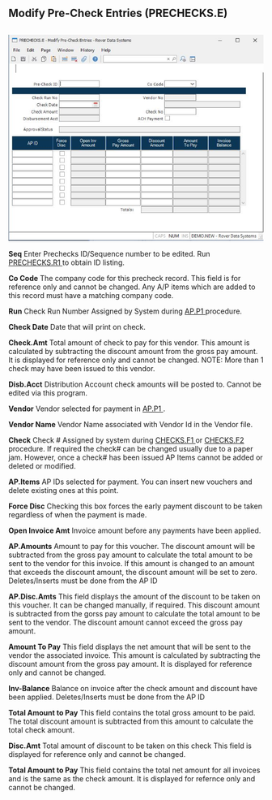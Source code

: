 ##  Modify Pre-Check Entries (PRECHECKS.E)

<PageHeader />

##

![](./PRECHECKS-E-1.jpg)

**Seq** Enter Prechecks ID/Sequence number to be edited. Run [ PRECHECKS.R1 ](../../../../../rover/AP-OVERVIEW/AP-REPORT/PRECHECKS-R1/README.md) to obtain ID listing.   
  
**Co Code** The company code for this precheck record. This field is for
reference only and cannot be changed. Any A/P items which are added to this
record must have a matching company code.  
  
**Run** Check Run Number Assigned by System during [ AP.P1 ](../../../AP-PROCESS/AP-P1/README.md) procedure.   
  
**Check Date** Date that will print on check.  
  
**Check.Amt** Total amount of check to pay for this vendor. This amount is
calculated by subtracting the discount amount from the gross pay amount. It is
displayed for reference only and cannot be changed. NOTE: More than 1 check
may have been issued to this vendor.  
  
**Disb.Acct** Distribution Account check amounts will be posted to. Cannot be
edited via this program.  
  
**Vendor** Vendor selected for payment in [ AP.P1 ](../../../AP-PROCESS/AP-P1/README.md) .   
  
**Vendor Name** Vendor Name associated with Vendor Id in the Vendor file.  
  
**Check** Check # Assigned by system during [ CHECKS.F1 ](../../../../../rover/AP-OVERVIEW/AP-REPORT/CHECKS-F1/README.md) or [ CHECKS.F2 ](../../../../../rover/AP-OVERVIEW/AP-REPORT/CHECKS-F2/README.md) procedure. If required the check# can be changed usually due to a paper jam. However, once a check# has been issued AP Items cannot be added or deleted or modified.   
  
**AP.Items** AP IDs selected for payment. You can insert new vouchers and
delete existing ones at this point.  
  
**Force Disc** Checking this box forces the early payment discount to be taken
regardless of when the payment is made.  
  
**Open Invoice Amt** Invoice amount before any payments have been applied.  
  
**AP.Amounts** Amount to pay for this voucher. The discount amount will be
subtracted from the gross pay amount to calculate the total amount to be sent
to the vendor for this invoice. If this amount is changed to an amount that
exceeds the discount amount, the discount amount will be set to zero.
Deletes/Inserts must be done from the AP ID  
  
**AP.Disc.Amts** This field displays the amount of the discount to be taken on
this voucher. It can be changed manually, if required. This discount amount is
subtracted from the gorss pay amount to calculate the total amount to be sent
to the vendor. The discount amount cannot exceed the gross pay amount.  
  
**Amount To Pay** This field displays the net amount that will be sent to the
vendor the associated invoice. This amount is calculated by subtracting the
discount amount from the gross pay amount. It is displayed for reference only
and cannot be changed.  
  
**Inv-Balance** Balance on invoice after the check amount and discount have
been applied. Deletes/Inserts must be done from the AP ID  
  
**Total Amount to Pay** This field contains the total gross amount to be paid.
The total discount amount is subtracted from this amount to calculate the
total check amount.  
  
**Disc.Amt** Total amount of discount to be taken on this check This field is
displayed for reference only and cannot be changed.  
  
**Total Amount to Pay** This field contains the total net amount for all
invoices and is the same as the check amount. It is displayed for refernce
only and cannot be changed.  
  
  
<badge text= "Version 8.10.57" vertical="middle" />

<PageFooter />
